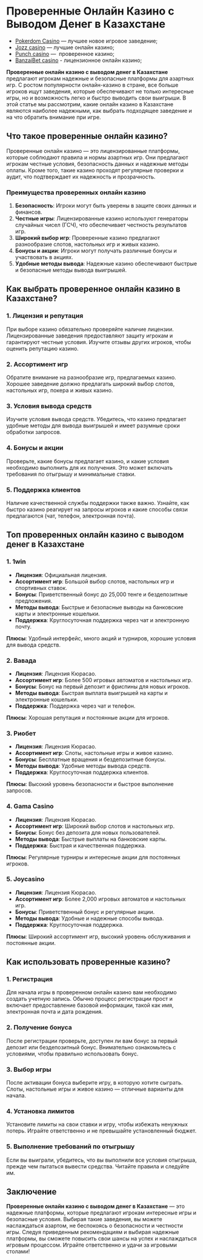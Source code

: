 # Проверенные Онлайн Казино с Выводом Денег в Казахстане

* [Pokerdom Casino](https://brandplay.link/FwVc4f) — лучшее новое игровое заведение;
* [Jozz casino](https://tk435zi5i9.com/alt/jozz/registration?e8250665e216213938eeaefaf3e61c0a) — лучшие онлайн казино;
* [Punch casino](https://betpunch1.com/d638d6d39) —  проверенное казино;
* [BanzaiBet casino](https://bnzstr009.com/e9rVJ) - лицензионное онлайн казино;

**Проверенные онлайн казино с выводом денег в Казахстане** предлагают игрокам надежные и безопасные платформы для азартных игр. С ростом популярности онлайн-казино в стране, все больше игроков ищут заведения, которые обеспечивают не только интересные игры, но и возможность легко и быстро выводить свои выигрыши. В этой статье мы рассмотрим, какие онлайн казино в Казахстане являются наиболее надежными, как выбрать подходящее заведение и на что обратить внимание при игре.

## Что такое проверенные онлайн казино?

Проверенные онлайн казино — это лицензированные платформы, которые соблюдают правила и нормы азартных игр. Они предлагают игрокам честные условия, безопасность данных и надежные методы оплаты. Кроме того, такие казино проходят регулярные проверки и аудит, что подтверждает их надежность и прозрачность.

### Преимущества проверенных онлайн казино

1. **Безопасность**: Игроки могут быть уверены в защите своих данных и финансов.
2. **Честные игры**: Лицензированные казино используют генераторы случайных чисел (ГСЧ), что обеспечивает честность результатов игр.
3. **Широкий выбор игр**: Проверенные казино предлагают разнообразие слотов, настольных игр и живых казино.
4. **Бонусы и акции**: Игроки могут получать различные бонусы и участвовать в акциях.
5. **Удобные методы вывода**: Надежные казино обеспечивают быстрые и безопасные методы вывода выигрышей.

## Как выбрать проверенное онлайн казино в Казахстане?

### 1. Лицензия и репутация

При выборе казино обязательно проверяйте наличие лицензии. Лицензированные заведения предоставляют защиту игрокам и гарантируют честные условия. Изучите отзывы других игроков, чтобы оценить репутацию казино.

### 2. Ассортимент игр

Обратите внимание на разнообразие игр, предлагаемых казино. Хорошее заведение должно предлагать широкий выбор слотов, настольных игр, покера и живых казино.

### 3. Условия вывода средств

Изучите условия вывода средств. Убедитесь, что казино предлагает удобные методы для вывода выигрышей и имеет разумные сроки обработки запросов.

### 4. Бонусы и акции

Проверьте, какие бонусы предлагает казино, и какие условия необходимо выполнить для их получения. Это может включать требования по отыгрышу и минимальные ставки.

### 5. Поддержка клиентов

Наличие качественной службы поддержки также важно. Узнайте, как быстро казино реагирует на запросы игроков и какие способы связи предлагаются (чат, телефон, электронная почта).

## Топ проверенных онлайн казино с выводом денег в Казахстане

### 1. **1win**

* **Лицензия**: Официальная лицензия.
* **Ассортимент игр**: Большой выбор слотов, настольных игр и спортивных ставок.
* **Бонусы**: Приветственный бонус до 25,000 тенге и бездепозитные предложения.
* **Методы вывода**: Быстрые и безопасные выводы на банковские карты и электронные кошельки.
* **Поддержка**: Круглосуточная поддержка через чат и электронную почту.

**Плюсы**: Удобный интерфейс, много акций и турниров, хорошие условия для вывода средств.

### 2. **Вавада**

* **Лицензия**: Лицензия Кюрасао.
* **Ассортимент игр**: Более 500 игровых автоматов и настольных игр.
* **Бонусы**: Бонус на первый депозит и фриспины для новых игроков.
* **Методы вывода**: Быстрая выплата выигрышей на карты и электронные кошельки.
* **Поддержка**: Поддержка через чат и телефон.

**Плюсы**: Хорошая репутация и постоянные акции для игроков.

### 3. **Риобет**

* **Лицензия**: Лицензия Кюрасао.
* **Ассортимент игр**: Слоты, настольные игры и живое казино.
* **Бонусы**: Бесплатные вращения и бездепозитные бонусы.
* **Методы вывода**: Удобные методы вывода средств.
* **Поддержка**: Круглосуточная поддержка клиентов.

**Плюсы**: Высокий уровень безопасности и быстрое выполнение запросов.

### 4. **Gama Casino**

* **Лицензия**: Лицензия Кюрасао.
* **Ассортимент игр**: Широкий выбор слотов и настольных игр.
* **Бонусы**: Бонус без депозита для новых пользователей.
* **Методы вывода**: Быстрые выплаты на банковские карты.
* **Поддержка**: Быстрая и качественная поддержка.

**Плюсы**: Регулярные турниры и интересные акции для постоянных игроков.

### 5. **Joycasino**

* **Лицензия**: Лицензия Кюрасао.
* **Ассортимент игр**: Более 2,000 игровых автоматов и настольных игр.
* **Бонусы**: Приветственный бонус и регулярные акции.
* **Методы вывода**: Удобные и надежные способы вывода.
* **Поддержка**: Круглосуточная поддержка.

**Плюсы**: Широкий ассортимент игр, высокий уровень обслуживания и постоянные акции.

## Как использовать проверенные казино?

### 1. Регистрация

Для начала игры в проверенном онлайн казино вам необходимо создать учетную запись. Обычно процесс регистрации прост и включает предоставление базовой информации, такой как имя, электронная почта и дата рождения.

### 2. Получение бонуса

После регистрации проверьте, доступен ли вам бонус за первый депозит или бездепозитный бонус. Внимательно ознакомьтесь с условиями, чтобы правильно использовать бонус.

### 3. Выбор игры

После активации бонуса выберите игру, в которую хотите сыграть. Слоты, настольные игры и живое казино — отличные варианты для начала.

### 4. Установка лимитов

Установите лимиты на свои ставки и игру, чтобы избежать ненужных потерь. Играйте ответственно и не превышайте установленный бюджет.

### 5. Выполнение требований по отыгрышу

Если вы выиграли, убедитесь, что вы выполнили все условия отыгрыша, прежде чем пытаться вывести средства. Читайте правила и следуйте им.

## Заключение

**Проверенные онлайн казино с выводом денег в Казахстане** — это надежные платформы, которые предлагают игрокам интересные игры и безопасные условия. Выбирая такие заведения, вы можете наслаждаться азартом, не беспокоясь о безопасности и честности игры. Следуя приведенным рекомендациям и выбирая надежные платформы, вы сможете повысить свои шансы на успех и наслаждаться игровым процессом. Играйте ответственно и удачи за игровыми столами!
